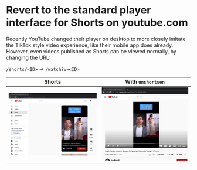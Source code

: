 # Revert to the standard player interface for **Shorts** on youtube.com

Recently YouTube changed their player on desktop to more closely imitate the TikTok style video experience, like their mobile app does already. However, even videos published as Shorts can be viewed normally, by changing the URL:

`/shorts/<ID>` &rightarrow; `/watch?v=<ID>`

| Shorts | With `unshortsen` |
|---|---|
|![Screenshot of Shorts player](before.png)|![Screenshot of standard player](after.png)|
